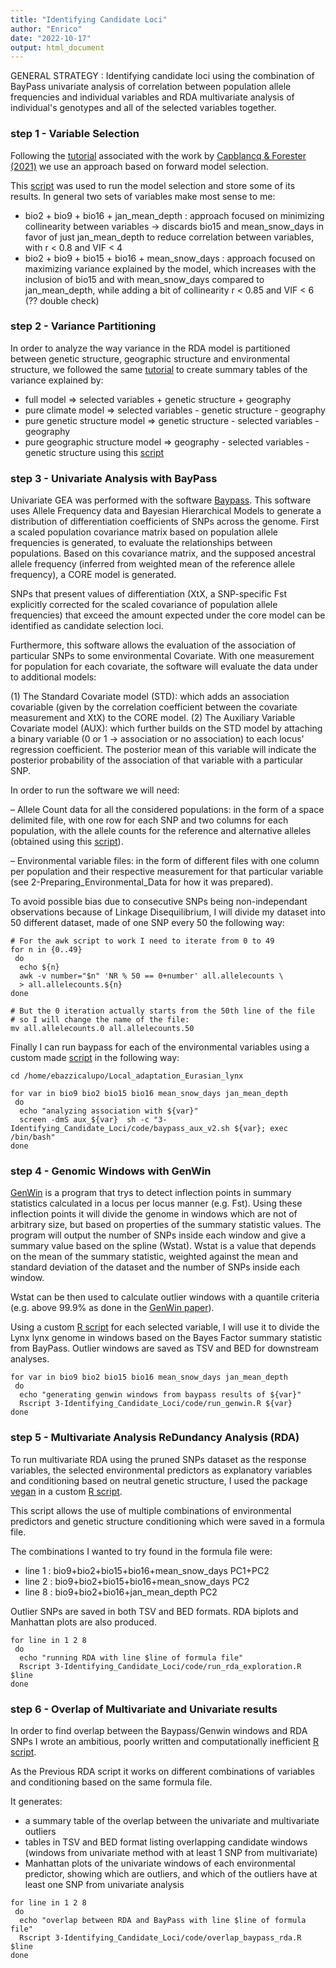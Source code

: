 ```yaml
---
title: "Identifying Candidate Loci"
author: "Enrico"
date: "2022-10-17"
output: html_document
---
```


GENERAL STRATEGY : Identifying candidate loci using the combination of BayPass univariate analysis of correlation between population allele frequencies and individual variables and RDA multivariate analysis of individual's genotypes and all of the selected variables together.

### step 1 - Variable Selection

Following the [tutorial](https://github.com/Capblancq/RDA-landscape-genomics) associated with the work by [Capblancq & Forester (2021)](https://besjournals.onlinelibrary.wiley.com/doi/10.1111/2041-210X.13722) we use an approach based on forward model selection.

This [script](code/decide_variables_to_analyze.R) was used to run the model selection and store some of its results. In general two sets of variables make most sense to me:

- bio2 + bio9 + bio16 + jan_mean_depth : approach focused on minimizing collinearity between variables -> discards bio15 and mean_snow_days in favor of just jan_mean_depth to reduce correlation between variables, with r < 0.8 and VIF < 4
- bio2 + bio9 + bio15 + bio16 + mean_snow_days : approach focused on maximizing variance explained by the model, which increases with the inclusion of bio15 and with mean_snow_days compared to jan_mean_depth, while adding a bit of collinearity r < 0.85 and VIF < 6 (?? double check)

### step 2 - Variance Partitioning

In order to analyze the way variance in the RDA model is partitioned between genetic structure, geographic structure and environmental structure, we followed the same [tutorial](https://github.com/Capblancq/RDA-landscape-genomics) to create summary tables of the variance explained by:
- full model => selected variables + genetic structure + geography
- pure climate model => selected variables - genetic structure - geography
- pure genetic structure model => genetic structure - selected variables - geography
- pure geographic structure model => geography - selected variables - genetic structure
using this [script](code/variance_partitioning_in_rda_model.R)

### step 3 - Univariate Analysis with BayPass

Univariate GEA was performed with the software [Baypass](https://academic.oup.com/genetics/article/201/4/1555/5930067). This software uses Allele Frequency data and Bayesian Hierarchical Models to generate a distribution of differentiation coefficients of SNPs across the genome. First a scaled population covariance matrix based on population allele frequencies is generated, to evaluate the relationships between populations. Based on this covariance matrix, and the supposed ancestral allele frequency (inferred from weighted mean of the reference allele frequency), a CORE model is generated.

SNPs that present values of differentiation (XtX, a SNP-specific Fst explicitly corrected for the scaled covariance of population allele frequencies) that exceed the amount expected under the core model can be identified as candidate selection loci.

Furthermore, this software allows the evaluation of the association of particular SNPs to some environmental Covariate. With one measurement for population for each covariate, the software will evaluate the data under to additional models:

(1) The Standard Covariate model (STD): which adds an association covariable (given by the correlation coefficient between the covariate measurement and XtX) to the CORE model. (2) The Auxiliary Variable Covariate model (AUX): which further builds on the STD model by attaching a binary variable (0 or 1 -> association or no association) to each locus' regression coefficient. The posterior mean of this variable will indicate the posterior probability of the association of that variable with a particular SNP.

In order to run the software we will need:

– Allele Count data for all the considered populations: in the form of a space delimited file, with one row for each SNP and two columns for each population, with the allele counts for the reference and alternative alleles (obtained using this [script](code/Allele_Count_generation.sh)).

– Environmental variable files: in the form of different files with one column per population and their respective measurement for that particular variable (see 2-Preparing_Environmental_Data for how it was prepared).

To avoid possible bias due to consecutive SNPs being non-independant observations because of Linkage Disequilibrium, I will divide my dataset into 50 different dataset, made of one SNP every 50 the following way:

```{bash}
# For the awk script to work I need to iterate from 0 to 49
for n in {0..49}
 do
  echo ${n}
  awk -v number="$n" 'NR % 50 == 0+number' all.allelecounts \
  > all.allelecounts.${n}
done

# But the 0 iteration actually starts from the 50th line of the file
# so I will change the name of the file:
mv all.allelecounts.0 all.allelecounts.50
```

Finally I can run baypass for each of the environmental variables using a custom made [script](code/baypass_aux_v2.sh) in the following way:

```{bash}
cd /home/ebazzicalupo/Local_adaptation_Eurasian_lynx

for var in bio9 bio2 bio15 bio16 mean_snow_days jan_mean_depth
 do
  echo "analyzing association with ${var}"
  screen -dmS aux_${var}  sh -c "3-Identifying_Candidate_Loci/code/baypass_aux_v2.sh ${var}; exec /bin/bash"
done
```

### step 4 - Genomic Windows with GenWin

[GenWin](https://gsejournal.biomedcentral.com/articles/10.1186/s12711-015-0105-9) is a program that trys to detect inflection points in summary statistics calculated in a locus per locus manner (e.g. Fst). Using these inflection points it will divide the genome in windows which are not of arbitrary size, but based on properties of the summary statistic values. The program will output the number of SNPs inside each window and give a summary value based on the spline (Wstat). Wstat is a value that depends on the mean of the summary statistic, weighted against the mean and standard deviation of the dataset and the number of SNPs inside each window.

Wstat can be then used to calculate outlier windows with a quantile criteria (e.g. above 99.9% as done in the [GenWin paper](https://gsejournal.biomedcentral.com/articles/10.1186/s12711-015-0105-9)).

Using a custom [R script](code/run_genwin.R) for each selected variable, I will use it to divide the Lynx lynx genome in windows based on the Bayes Factor summary statistic from BayPass. Outlier windows are saved as TSV and BED for downstream analyses.

```{bash}
for var in bio9 bio2 bio15 bio16 mean_snow_days jan_mean_depth
 do
  echo "generating genwin windows from baypass results of ${var}"
  Rscript 3-Identifying_Candidate_Loci/code/run_genwin.R ${var}
done
```

### step 5 - Multivariate Analysis ReDundancy Analysis (RDA)

To run multivariate RDA using the pruned SNPs dataset as the response variables, the selected environmental predictors as explanatory variables and conditioning based on neutral genetic structure, I used the package [vegan](https://CRAN.R-project.org/package=vegan) in a custom [R script](code/run_rda_exploration.R). 

This script allows the use of multiple combinations of environmental predictors and genetic structure conditioning which were saved in a formula file.

The combinations I wanted to try found in the formula file were:
 - line 1 : bio9+bio2+bio15+bio16+mean_snow_days	PC1+PC2
 - line 2 : bio9+bio2+bio15+bio16+mean_snow_days	PC2
 - line 8 : bio9+bio2+bio16+jan_mean_depth	PC2

Outlier SNPs are saved in both TSV and BED formats. RDA biplots and Manhattan plots are also produced.

```{bash}
for line in 1 2 8
 do
  echo "running RDA with line $line of formula file"
  Rscript 3-Identifying_Candidate_Loci/code/run_rda_exploration.R $line
done
```

### step 6 - Overlap of Multivariate and Univariate results

In order to find overlap between the Baypass/Genwin windows and RDA SNPs I wrote an ambitious, poorly written and computationally inefficient [R script](code/overlap_baypass_rda.R).

As the Previous RDA script it works on different combinations of variables and conditioning based on the same formula file.

It generates:
 - a summary table of the overlap between the univariate and multivariate outliers
 - tables in TSV and BED format listing overlapping candidate windows (windows from univariate method with at least 1 SNP from multivariate)
 - Manhattan plots of the univariate windows of each environmental predictor, showing which are outliers, and which of the outliers have at least one SNP from univariate analysis

```{bash}
for line in 1 2 8
 do
  echo "overlap between RDA and BayPass with line $line of formula file"
  Rscript 3-Identifying_Candidate_Loci/code/overlap_baypass_rda.R $line
done
```

